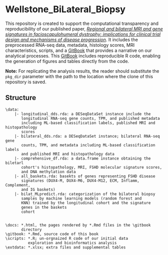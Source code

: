 # Wellstone_BiLateral_Biopsy

This repository is created to support the computational transparency and reproducibility of our published paper, [_Regional and bilateral MRI and gene signatures in facioscapulohumeral dystrophy: implications for clinical trial design and mechanisms of disease progression_](https://doi.org/10.1093/hmg/ddae007). It includes the preprocessed RNA-seq data, metadata, histology scores, MRI characteristics, scripts, and a [GitBook](https://fredhutch.github.io/Wellstone_BiLateral_Biopsy/index.html) that provides a narrative on our analytical processes. This [GitBook](https://fredhutch.github.io/Wellstone_BiLateral_Biopsy/index.html) includes reproducible R code, enabling the generation of figures and tables directly from the code. 

__Note:__ For replicating the analysis results, the reader should substitute the `pkg_dir` parameter with the path to the location where the clone of this repository is saved.

## Structure
```
\data: 
    |- longitudinal_dds.rda: a DESeqDataSet instance include the 
       longitudinal RNA-seq gene counts, TPM, and published metadata 
       including ML-based classification labels, published MRI and histopathology 
       scores 
    |- bilateral_dds.rda: a DESeqDataSet instance; bilateral RNA-seq gene
       counts, TPM, and metadata including ML-based classification labels 
       and published MRI and histopathology data
    |- comprehensive_df.rda: a data.frame instance obtaining the biletarl
       cohort's histopathology, MRI, FSHD molecular signature scores,
       and DNA methylation data
    |- all_baskets.rda: basekts of genes representing FSHD disease 
       signatures (DUX4-M, DUX4-M6, DUX4-M12, ECM, Inflamm, Complement,
       and IG baskets)
    |- bilat_MLpredict.rda: categorization of the bilateral biopsy
       samples by machine learning models (random forest and 
       KNN) trained by the longitudinal cohort and the signature
       genes in the baskets
       cohort 
       

\docs: *.html, the pages rendered by *.Rmd files in the \gitbook
       directory
\gitbook: *.Rmd, source code of this book
\scripts: *.R; un-orgnaized R code of our initial data 
          exploration and bioinformatics analysis
\extdata: *.xlsx; extra files and supplemental tables
```
